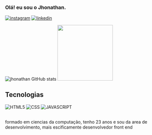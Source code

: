### Olá! eu sou o Jhonathan.

[![instagram](https://img.shields.io/badge/Instagram-E4405F?style=for-the-badge&logo=instagram&logoColor=white)](https://www.instagram.com/_jhonathansb/)
[![linkedin](https://img.shields.io/badge/LinkedIn-0077B5?style=for-the-badge&logo=linkedin&logoColor=white)](https://www.linkedin.com/in/jhonathan-de-souza-barbosa-b6a28a20b)


![jhonathan GitHub stats](https://github-readme-stats.vercel.app/api?username=jhonathannn&show_icons=true&theme=tokyonight)
<img height="180em" src="https://github-readme-stats.vercel.app/api/top-langs/?username=jhonathannn&layout=compact&langs_count=7&theme=tokyonight"/>

## Tecnologias

<div style="display: inline_block">
  <img align="center" alt="HTML5" src="https://img.shields.io/badge/HTML5-E34F26?style=for-the-badge&logo=html5&logoColor=white">
  <img align="center" alt="CSS" src="https://img.shields.io/badge/CSS3-1572B6?style=for-the-badge&logo=css3&logoColor=white">
  <img align="center" alt="JAVASCRIPT" src="https://img.shields.io/badge/JavaScript-F7DF1E?style=for-the-badge&logo=javascript&logoColor=black">
</div><br>

formado em ciencias da computação, tenho 23 anos e sou da area de desenvolvimento, mais escificamente desenvolvedor front end
